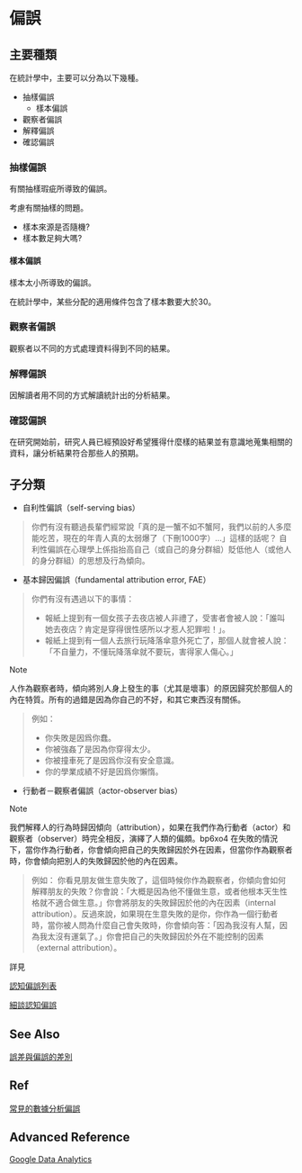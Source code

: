 # 偏誤
## 主要種類
在統計學中，主要可以分為以下幾種。

+ 抽樣偏誤
  - 樣本偏誤
+ 觀察者偏誤
+ 解釋偏誤
+ 確認偏誤

### 抽樣偏誤
有關抽樣瑕疵所導致的偏誤。

考慮有關抽樣的問題。
+ 樣本來源是否隨機?
+ 樣本數足夠大嗎?

#### 樣本偏誤

樣本太小所導致的偏誤。

在統計學中，某些分配的適用條件包含了樣本數要大於30。

### 觀察者偏誤
觀察者以不同的方式處理資料得到不同的結果。

### 解釋偏誤
因解讀者用不同的方式解讀統計出的分析結果。

### 確認偏誤
在研究開始前，研究人員已經預設好希望獲得什麼樣的結果並有意識地蒐集相關的資料，讓分析結果符合那些人的預期。

## 子分類
+ 自利性偏誤（self-serving bias）

> 你們有沒有聽過長輩們經常說「真的是一蟹不如不蟹阿，我們以前的人多麼能吃苦，現在的年青人真的太弱爆了（下刪1000字）…」這樣的話呢？
> 自利性偏誤在心理學上係指抬高自己（或自己的身分群組）貶低他人（或他人的身分群組）的思想及行為傾向。

+ 基本歸因偏誤（fundamental attribution error, FAE）

> 你們有沒有遇過以下的事情：
> + 報紙上提到有一個女孩子去夜店被人非禮了，受害者會被人說：「誰叫她去夜店？肯定是穿得很性感所以才惹人犯罪啦！」。
> + 報紙上提到有一個人去旅行玩降落傘意外死亡了，那個人就會被人說：「不自量力，不懂玩降落傘就不要玩，害得家人傷心。」

> [!NOTE]
> 人作為觀察者時，傾向將別人身上發生的事（尤其是壞事）的原因歸究於那個人的內在特質。所有的過錯是因為你自己的不好，和其它東西沒有關係。
>> 例如：
>> + 你失敗是因爲你蠢。
>> + 你被強姦了是因為你穿得太少。
>> + 你被撞車死了是因爲你沒有安全意識。
>> + 你的學業成績不好是因爲你懶惰。

+ 行動者－觀察者偏誤（actor-observer bias）

> [!NOTE]
> 我們解釋人的行為時歸因傾向（attribution），如果在我們作為行動者（actor）和觀察者（observer）時完全相反，演繹了人類的偏頗。bp6xo4
> 在失敗的情況下，當你作為行動者，你會傾向把自己的失敗歸因於外在因素，但當你作為觀察者時，你會傾向把別人的失敗歸因於他的內在因素。
>> 例如：
>> 你看見朋友做生意失敗了，這個時候你作為觀察者，你傾向會如何解釋朋友的失敗？你會說：「大概是因為他不懂做生意，或者他根本天生性格就不適合做生意。」你會將朋友的失敗歸因於他的內在因素（internal attribution）。反過來說，如果現在生意失敗的是你，你作為一個行動者時，當你被人問為什麼自己會失敗時，你會傾向答：「因為我沒有人幫，因為我太沒有運氣了。」你會把自己的失敗歸因於外在不能控制的因素（external attribution）。



詳見

[認知偏誤列表](https://zh.wikipedia.org/zh-tw/%E8%AA%8D%E7%9F%A5%E5%81%8F%E8%AA%A4%E5%88%97%E8%A1%A8)

[細談認知偏誤](https://www.thenewslens.com/article/124701)


## See Also
[誤差與偏誤的差別](https://medium.com/marketingdatascience/%E8%AA%A4%E5%B7%AE-%E8%88%87-%E5%81%8F%E8%AA%A4-%E7%9A%84%E5%B7%AE%E5%88%A5-cb9cf413467)

## Ref
[常見的數據分析偏誤](https://talk-about-data.medium.com/4-%E7%A8%AE%E5%B8%B8%E8%A6%8B%E7%9A%84%E6%95%B8%E6%93%9A%E5%88%86%E6%9E%90%E5%81%8F%E8%AA%A4-af8d514f63c6)

## Advanced Reference
[Google Data Analytics](https://www.coursera.org/professional-certificates/google-data-analytics)

